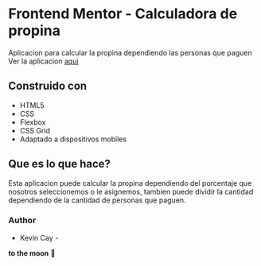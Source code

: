 # Frontend Mentor - Calculadora de propina
Aplicacion para calcular la propina dependiendo las personas que paguen 
Ver la aplicacion [aqui](https://kevin-cay.github.io/calculadora-propina/)

## Construido con 

- HTML5
- CSS
- Flexbox
- CSS Grid
- Adaptado a dispositivos mobiles


## Que es lo que hace?

Esta aplicacion puede calcular la propina dependiendo del porcentaje que nosotros seleccionemos o le asignemos, tambien puede dividir la cantidad dependiendo de la cantidad de personas que paguen.


### Author

- Kevin Cay - 

**to the moon** 🚀

